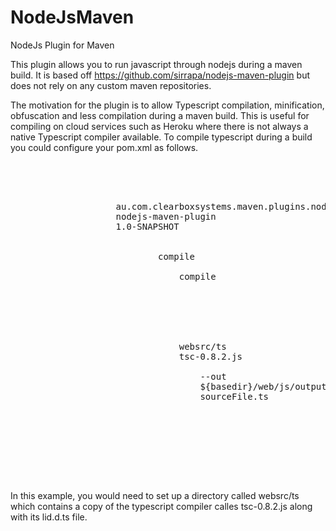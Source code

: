 NodeJsMaven
===========

NodeJs Plugin for Maven

This plugin allows you to run javascript through nodejs during a maven build. It is based off
https://github.com/sirrapa/nodejs-maven-plugin but does not rely on any custom maven repositories.

The motivation for the plugin is to allow Typescript compilation, minification, obfuscation and less compilation
during a maven build. This is useful for compiling on cloud services such as Heroku where there is not always a
native Typescript compiler available. To compile typescript during a build you could configure your pom.xml as follows.

<pre>
	<project>
		<build>
			<plugins>
				<plugin>
					<groupId>au.com.clearboxsystems.maven.plugins.nodejs</groupId>
	                <artifactId>nodejs-maven-plugin</artifactId>
	                <version>1.0-SNAPSHOT</version>
	                <executions>
	                    <execution>
	                        <phase>compile</phase>
	                        <goals>
	                            <goal>compile</goal>
	                        </goals>
	                    </execution>
	                </executions>
	                <configuration>
	                    <nodeJsTasks>
	                        <nodeJsTask>
	                            <workingDirectory>websrc/ts</workingDirectory>
	                            <name>tsc-0.8.2.js</name>
	                            <arguments>
	                                <argument>--out</argument>
	                                <argument>${basedir}/web/js/outputFile.js</argument>
	                                <argument>sourceFile.ts</argument>
	                            </arguments>
	                        </nodeJsTask>
	                    </nodeJsTasks>
	                </configuration>
	            </plugin>
	        </plugins>
	    </build>
	</project>
</pre>

In this example, you would need to set up a directory called websrc/ts which contains a copy of the typescript compiler
calles tsc-0.8.2.js along with its lid.d.ts file.

